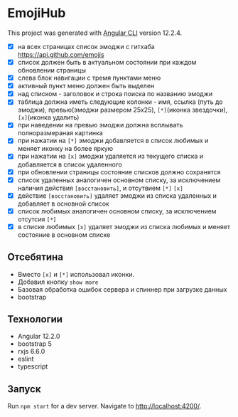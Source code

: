 # EmojiHub

This project was generated with [Angular CLI](https://github.com/angular/angular-cli) version 12.2.4.

- [x] на всех страницах список эмоджи с гитхаба <https://api.github.com/emojis>
- [x] список должен быть в актуальном состоянии при каждом обновлении страницы
- [x] слева блок навигации с тремя пунктами меню
- [x] активный пункт меню должен быть выделен
- [x] над списком - заголовок и строка поиска по названию эмоджи
- [x] таблица должна иметь следующие колонки - имя, ссылка (путь до эмоджи), превью(эмоджи размером 25x25), `[*]`(иконка звездочки), `[x]`(иконка удалить)
- [x] при наведении на превью эмоджи должна всплывать полноразмераная картинка
- [x] при нажатии на `[*]` эмоджи добавляется в список любимых и меняет иконку на более яркую
- [x] при нажатии на `[x]` эмоджи удаляется из текущего списка и добавляется в список удаленного
- [x] при обновлении страницы состояние списков должно сохранятся
- [x] список удаленных аналогичен основном списку, за исключением наличия действия `[восстановить]`, и отсутвием `[*]` `[x]`
- [x] действие `[восстановить]` удаляет эмоджи из списка удаленных и добавляет в основной список
- [x] список любимых аналогичен основном списку, за исключением отсутсия `[*]`
- [x] в списке любимых `[x]` удаляет эмоджи из списка любимых и меняет состояние в основном списке

## Отсебятина

- Вместо `[x]` и `[*]` использовал иконки.
- Добавил кнопку `show more`
- Базовая обработка ошибок сервера и спиннер при загрузке данных
- bootstrap

## Технологии

- Angular 12.2.0
- bootstrap 5
- rxjs 6.6.0
- eslint
- typescript

## Запуск

Run `npm start` for a dev server. Navigate to <http://localhost:4200/>.
